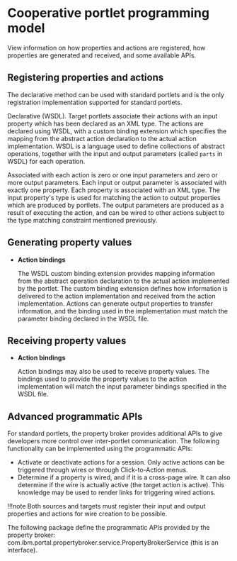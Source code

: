 # Cooperative portlet programming model

View information on how properties and actions are registered, how properties are generated and received, and some available APIs.

## Registering properties and actions

The declarative method can be used with standard portlets and is the only registration implementation supported for standard portlets.

Declarative \(WSDL\). Target portlets associate their actions with an input property which has been declared as an XML type. The actions are declared using WSDL, with a custom binding extension which specifies the mapping from the abstract action declaration to the actual action implementation. WSDL is a language used to define collections of abstract operations, together with the input and output parameters \(called `parts` in WSDL\) for each operation.

Associated with each action is zero or one input parameters and zero or more output parameters. Each input or output parameter is associated with exactly one property. Each property is associated with an XML type. The input property's type is used for matching the action to output properties which are produced by portlets. The output parameters are produced as a result of executing the action, and can be wired to other actions subject to the type matching constraint mentioned previously.

## Generating property values

-   **Action bindings**

    The WSDL custom binding extension provides mapping information from the abstract operation declaration to the actual action implemented by the portlet. The custom binding extension defines how information is delivered to the action implementation and received from the action implementation. Actions can generate output properties to transfer information, and the binding used in the implementation must match the parameter binding declared in the WSDL file.


## Receiving property values

-   **Action bindings**

    Action bindings may also be used to receive property values. The bindings used to provide the property values to the action implementation will match the input parameter bindings specified in the WSDL file.


## Advanced programmatic APIs

For standard portlets, the property broker provides additional APIs to give developers more control over inter-portlet communication. The following functionality can be implemented using the programmatic APIs:

-   Activate or deactivate actions for a session. Only active actions can be triggered through wires or through Click-to-Action menus.
-   Determine if a property is wired, and if it is a cross-page wire. It can also determine if the wire is actually active \(the target action is active\). This knowledge may be used to render links for triggering wired actions.

!!!note
    Both sources and targets must register their input and output properties and actions for wire creation to be possible.

The following package define the programmatic APIs provided by the property broker: com.ibm.portal.propertybroker.service.PropertyBrokerService (this is an interface).


